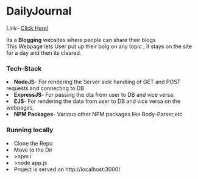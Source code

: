 <h1>DailyJournal</h1>

<i>Link</i>- <a href="https://secure-peak-21173.herokuapp.com/">Click Here!</a>

Its a <b>Blogging</b> websites where people can share their blogs<br>
This Webpage lets User put up their bolg on any topic , it stays on the site for a day and then its cleared. 

<h3>Tech-Stack</h3>
<li><b>NodeJS</b>- For rendering the Server side handling of GET and POST requests and connecting to DB</li>
<li><b>ExpressJS</b>- For passing the dta from user to DB and vice versa.</li>
<li><b>EJS</b>- For rendering the data from user to DB and vice versa on the webpages.</li>
<li><b>NPM Packages</b>- Various other NPM packages like Body-Parser,etc</li>

<h3>Running locally</h3>
<li>Clone the Repo</li>
<li>Move to the Dir</li>
<li>>npm i</li>
<li>>node app.js</li>
<li>Project is served on http://localhost:3000/</li>
<br>


